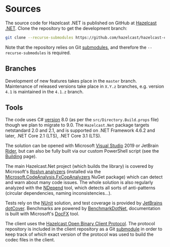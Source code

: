 # Sources

The source code for Hazelcast .NET is published on GitHub at [Hazelcast .NET](https://github.com/hazelcast/hazelcast-csharp-client). Clone the repository to get the development branch:

```sh
git clone --recurse-submodules https://github.com/hazelcast/hazelcast-csharp-client.git 
```

Note that the repository relies on Git [submodules](https://git-scm.com/book/en/v2/Git-Tools-Submodules), and therefore the `--recurse-submodules` is required.

## Branches

Development of new features takes place in the `master` branch. Maintenance of released versions take place in `X.Y.z` branches, e.g. version `4.1` is maintained in the `4.1.z` branch. 

## Tools

The code uses C# [version](https://docs.microsoft.com/en-us/dotnet/csharp/language-reference/configure-language-version) 8.0 (as per the `src/Directory.Build.props` file) though we plan to migrate to 9.0. The `Hazelcast.Net` package targets netstandard 2.0 and 2.1, and is supported on .NET Framework 4.6.2 and later, .NET Core 2.1 (LTS), .NET Core 3.1 (LTS).

The solution can be opened with Microsoft [Visual Studio](https://visualstudio.microsoft.com/) 2019 or JetBrain [Rider](https://www.jetbrains.com/rider/), but can also be fully built via our custom PowerShell script (see the [Building](contrib-build.md) page).

The main Hazelcast.Net project (which builds the library) is covered by Microsoft's [Roslyn analyzers](https://docs.microsoft.com/en-us/visualstudio/code-quality/roslyn-analyzers-overview) (installed via the [Microsoft.CodeAnalysis.FxCopAnalyzers](https://www.nuget.org/packages/Microsoft.CodeAnalysis.FxCopAnalyzers/) NuGet package) which can detect and warn about many code issues. The whole solution is also regularly analyzed with the [NDepend](https://www.ndepend.com/) tool, which detects all sorts of anti-patterns (circular dependencies, naming inconsistencies...).

Tests rely on the [NUnit](https://nunit.org/) solution, and test coverage is provided by
 [JetBrains dotCover](https://www.jetbrains.com/dotcover/). Benchmarks are powered by [BenchmarkDotNet](https://benchmarkdotnet.org/), documentation is built with Microsoft's [DocFX](https://dotnet.github.io/docfx/) tool.

The client uses the [Hazelcast Open Binary Client Protocol](http://github.com/hazelcast/hazelcast-client-protocol/). The protocol repository is included in the client repository as a Git [submodule](https://git-scm.com/book/en/v2/Git-Tools-Submodules) in order to keep track of *which* exact version of the protocol was used to build the codec files in the client.
